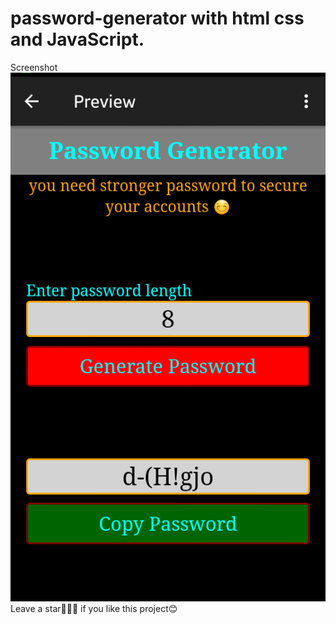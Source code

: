 # password-generator with html css and JavaScript.
Screenshot <br>
<img src="Screenshot_2021-06-27-09-07-53-1.png" />
<br>
Leave a star🌟🌟🌟 if you like this project😊
